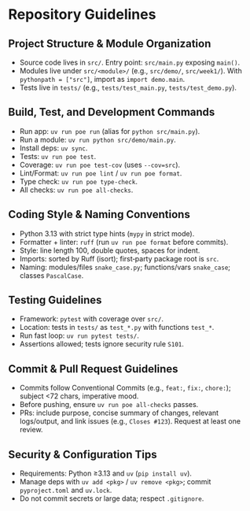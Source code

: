 # Repository Guidelines

## Project Structure & Module Organization
- Source code lives in `src/`. Entry point: `src/main.py` exposing `main()`.
- Modules live under `src/<module>/` (e.g., `src/demo/`, `src/week1/`). With `pythonpath = ["src"]`, import as `import demo.main`.
- Tests live in `tests/` (e.g., `tests/test_main.py`, `tests/test_demo.py`).

## Build, Test, and Development Commands
- Run app: `uv run poe run` (alias for `python src/main.py`).
- Run a module: `uv run python src/demo/main.py`.
- Install deps: `uv sync`.
- Tests: `uv run poe test`.
- Coverage: `uv run poe test-cov` (uses `--cov=src`).
- Lint/Format: `uv run poe lint` / `uv run poe format`.
- Type check: `uv run poe type-check`.
- All checks: `uv run poe all-checks`.

## Coding Style & Naming Conventions
- Python 3.13 with strict type hints (`mypy` in strict mode).
- Formatter + linter: `ruff` (run `uv run poe format` before commits).
- Style: line length 100, double quotes, spaces for indent.
- Imports: sorted by Ruff (isort); first‑party package root is `src`.
- Naming: modules/files `snake_case.py`; functions/vars `snake_case`; classes `PascalCase`.

## Testing Guidelines
- Framework: `pytest` with coverage over `src/`.
- Location: tests in `tests/` as `test_*.py` with functions `test_*`.
- Run fast loop: `uv run pytest tests/`.
- Assertions allowed; tests ignore security rule `S101`.

## Commit & Pull Request Guidelines
- Commits follow Conventional Commits (e.g., `feat:`, `fix:`, `chore:`); subject <72 chars, imperative mood.
- Before pushing, ensure `uv run poe all-checks` passes.
- PRs: include purpose, concise summary of changes, relevant logs/output, and link issues (e.g., `Closes #123`). Request at least one review.

## Security & Configuration Tips
- Requirements: Python ≥3.13 and `uv` (`pip install uv`).
- Manage deps with `uv add <pkg>` / `uv remove <pkg>`; commit `pyproject.toml` and `uv.lock`.
- Do not commit secrets or large data; respect `.gitignore`.
